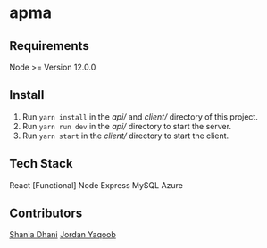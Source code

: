 # apma

## Requirements

Node >= Version 12.0.0

## Install

1. Run `yarn install` in the _api/_ and _client/_ directory of this project.
2. Run `yarn run dev` in the _api/_ directory to start the server.
3. Run `yarn start` in the _client/_ directory to start the client.

## Tech Stack

React [Functional]
Node
Express
MySQL
Azure

## Contributors

[Shania Dhani](https://github.com/sdhani)
[Jordan Yaqoob](https://github.com/jordan722)
